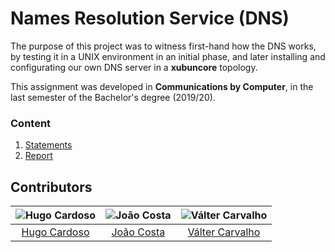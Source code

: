 # Names Resolution Service (DNS)

The purpose of this project was to witness first-hand how the DNS works, by testing it in a UNIX environment in an initial phase, and later installing and configurating our own DNS server in a **xubuncore** topology.

This assignment was developed in **Communications by Computer**, in the last semester of the Bachelor's degree (2019/20).

### Content

1. [Statements](statements)
3. [Report](report.pdf)

## Contributors

![Hugo Cardoso][hugo-pic] | ![João Costa][cunha-pic] | ![Válter Carvalho][valter-pic]
:---: | :---: | :---: |
[Hugo Cardoso][hugo] | [João Costa][cunha] | [Válter Carvalho][valter]

[hugo]: https://github.com/Abjiri
[hugo-pic]: https://github.com/Abjiri.png?size=120
[cunha]: https://github.com/Jcc20
[cunha-pic]: https://github.com/Jcc20.png?size=120
[valter]: https://github.com/wurzy
[valter-pic]: https://github.com/wurzy.png?size=120
